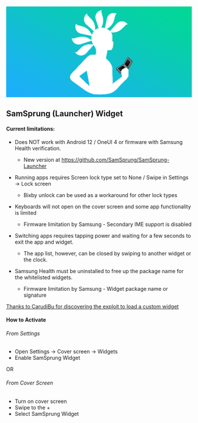 ![SamSprung Logo](assets/feature_graphic.png)

## SamSprung (Launcher) Widget

#### Current limitations:

- Does NOT work with Android 12 / OneUI 4 or firmware with Samsung Health verification. 
    - New version at https://github.com/SamSprung/SamSprung-Launcher

- Running apps requires Screen lock type set to None / Swipe in Settings -> Lock screen
    - Bixby unlock can be used as a workaround for other lock types  
    
- Keyboards will not open on the cover screen and some app functionality is limited
    - Firmware limitation by Samsung - Secondary IME support is disabled  
    
- Switching apps requires tapping power and waiting for a few seconds to exit the app and widget.
    - The app list, however, can be closed by swiping to another widget or the clock.  
    
- Samsung Health must be uninstalled to free up the package name for the whitelisted widgets.
    - Firmware limitation by Samsung - Widget package name or signature  

[Thanks to CarudiBu for discovering the exploit to load a custom widget](https://forum.xda-developers.com/t/app-subui-browser-browse-the-web-on-the-cover-screen.4325963/)

#### How to Activate

###### From Settings
- Open Settings -> Cover screen -> Widgets
- Enable SamSprung Widget

OR

###### From Cover Screen
- Turn on cover screen
- Swipe to the +
- Select SamSprung Widget

